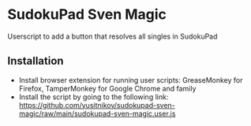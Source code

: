 # SudokuPad Sven Magic
Userscript to add a button that resolves all singles in SudokuPad

## Installation
- Install browser extension for running user scripts: GreaseMonkey for Firefox, TamperMonkey for Google Chrome and family
- Install the script by going to the following link: https://github.com/yusitnikov/sudokupad-sven-magic/raw/main/sudokupad-sven-magic.user.js
